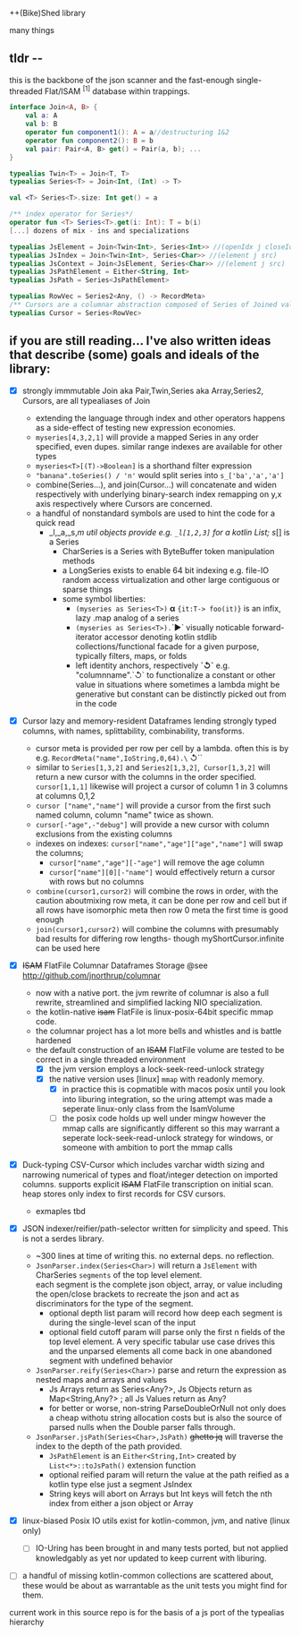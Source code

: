 ++(Bike)Shed library

many things

## tldr --

this is the backbone of the json scanner and the fast-enough single-threaded Flat/ISAM <sup>[1]</sup>  database within
trappings.

```kotlin 
interface Join<A, B> {
    val a: A
    val b: B
    operator fun component1(): A = a//destructuring 1&2
    operator fun component2(): B = b
    val pair: Pair<A, B> get() = Pair(a, b); ...
}

typealias Twin<T> = Join<T, T>
typealias Series<T> = Join<Int, (Int) -> T>

val <T> Series<T>.size: Int get() = a

/** index operator for Series*/
operator fun <T> Series<T>.get(i: Int): T = b(i)
[...] dozens of mix - ins and specializations

typealias JsElement = Join<Twin<Int>, Series<Int>> //(openIdx j closeIdx) j commaIdxs
typealias JsIndex = Join<Twin<Int>, Series<Char>> //(element j src)
typealias JsContext = Join<JsElement, Series<Char>> //(element j src)
typealias JsPathElement = Either<String, Int>
typealias JsPath = Series<JsPathElement>

typealias RowVec = Series2<Any, () -> RecordMeta>
/** Cursors are a columnar abstraction composed of Series of Joined value+meta pairs (RecordMeta) */
typealias Cursor = Series<RowVec>
 ```

## if you are still reading... I've also written ideas that describe (some) goals and ideals of the library:

* [x] strongly immmutable Join aka Pair,Twin,Series aka Array,Series2, Cursors, are all typealiases of Join
    * extending the language through index and other operators happens as a side-effect of testing new expression
      economies.

    - `myseries[4,3,2,1]` will provide a mapped Series in any order specified, even dupes. similar range indexes are
      available for other types
    - `myseries<T>[(T)->Boolean]` is a shorthand filter expression
    - `"banana".toSeries() / 'n'` would split series into `s_['ba','a','a']`
    - combine(Series...), and join(Cursor...) will concatenate and widen respectively with underlying binary-search
      index remapping on y,x axis respectively where Cursors are concerned.
    - a handful of nonstandard symbols are used to hint the code for a quick read
        * _l,_a,_s,_m util objects provide e.g. `_l[1,2,3]` for a kotlin List; s_[] is a Series
            * CharSeries is a Series<Char> with ByteBuffer token manipulation methods
            * a LongSeries<T> exists to enable 64 bit indexing e.g. file-IO random access virtualization and other large
              contiguous or sparse things
            * some symbol liberties:
                - `(myseries as Series<T>)` __α__ `{it:T-> foo(it)}` is an infix, lazy .map analog of a series
                - `(myseries as Series<T>).`\`▶\` visually noticable forward-iterator accessor denoting kotlin stdlib
                  collections/functional facade for a given purpose, typically filters, maps, or folds
                - left identity anchors, respectively __\`↺\`__ e.g. "columnname".\`↺\` to functionalize a constant or
                  other value in situations where sometimes a lambda might be generative but constant can be distinctly
                  picked out from in the code

* [x] Cursor lazy and memory-resident Dataframes lending strongly typed columns, with names, splittability,
  combinability, transforms.
    - cursor meta is provided per row per cell by a lambda. often this is by e.g. `RecordMeta("name",IoString,0,64).\`
      ↺\``
    - similar to `Series[1,3,2]` and `Series2[1,3,2]`,` Cursor[1,3,2]` will return a new cursor with the columns in the
      order
      specified. `cursor[1,1,1]` likewise will project a cursor of column 1 in 3 columns at columns 0,1,2
    - `cursor ["name","name"]` will provide a cursor from the first such named column, column "name" twice as shown.
    - `cursor[-"age",-"debug"]` will provide a new cursor with column exclusions from the existing columns
    - indexes on indexes:   `cursor["name","age"]["age","name"]` will swap the columns;
        - `cursor["name","age"][-"age"]` will remove the age column
        - `cursor["name"][0][-"name"]` would effectively return a cursor with rows but no columns
    - `combine(cursor1,cursor2)` will combine the rows in order, with the caution aboutmixing row meta, it can be done
      per row and cell but if all rows have isomorphic meta then row 0 meta the first time is good enough
    - `join(cursor1,cursor2)` will combine the columns with presumably bad results for differing row lengths- though
      myShortCursor.infinite can be used here

* [x] ~~ISAM~~ FlatFile Columnar Dataframes Storage @see http://github.com/jnorthrup/columnar
    - now with a native port. the jvm rewrite of columnar is also a full rewrite, streamlined and simplified lacking
      NIO specialization.
    - the kotlin-native ~~isam~~ FlatFile is linux-posix-64bit specific mmap code.
    - the columnar project has a lot more bells and whistles and is battle hardened
    - the default construction of an ~~ISAM~~ FlatFile volume are tested to be correct in a single threaded environment
        - [x] the jvm version employs a lock-seek-reed-unlock strategy
        - [x] the native version uses [linux] `mmap` with readonly memory.
            - [x] in practice this is copmatible with macos posix until you look into liburing integration, so the uring
              attempt was made a seperate linux-only class from the IsamVolume
            - [ ] the posix code holds up well under mingw however the mmap calls are significantly different so this
              may warrant a seperate lock-seek-read-unlock strategy for windows, or someone with ambition to port the
              mmap calls

* [x] Duck-typing CSV-Cursor which includes varchar
  width sizing and narrowing numerical of types and float/integer detection on imported columns. supports
  explicit ~~ISAM~~ FlatFile transcription on initial scan. heap stores only index to first records for CSV cursors.
    - exmaples tbd


* [x] JSON indexer/reifier/path-selector written for simplicity and speed. This is not a serdes library.
    * ~300 lines at time of writing this. no external deps. no reflection.
    * `JsonParser.index(Series<Char>)` will return a `JsElement` with CharSeries `segments` of the top level element.  
      each segment is the complete json object, array, or value including the open/close brackets to recreate
      the json and act as discriminators for the type of the segment.
        * optional depth list param will record how deep each segment is during the single-level scan of the input
        * optional field cutoff param will parse only the first n fields of the top level element. A very specific
          tabular use case drives this and the unparsed elements all come back in one abandoned segment with undefined
          behavior
    * `JsonParser.reify(Series<Char>)` parse and return the expression as nested maps and arrays and values
        * Js Arrays return as Series<Any?>, Js Objects return as Map<String,Any?> ; all Js Values return as Any?
        * for better or worse, non-string ParseDoubleOrNull not only does a cheap withotu string allocation costs but is
          also the source of parsed nulls when the Double parser falls through.
    * `JsonParser.jsPath(Series<Char>,JsPath)` ~~ghetto jq~~ will traverse the index to the depth of the path provided.
        * `JsPathElement` is an `Either<String,Int>` created by `List<*>::toJsPath()` extension function
        * optional reified param will return the value at the path reified as a kotlin type else just a segment JsIndex
        * String keys will abort on Arrays but Int keys will fetch the nth index from either a json object or Array


* [x] linux-biased Posix IO utils exist for kotlin-common, jvm, and native (linux only)
    * [ ] IO-Uring has been brought in and many tests ported, but not applied knowledgably as yet nor updated to keep
      current with liburing.

* [ ]  a handful of missing kotlin-common collections are scattered about, these would be about as warrantable as the
  unit tests you might find for them.
 
    

current work in this source repo is for the basis of a js port of the typealias hierarchy  
